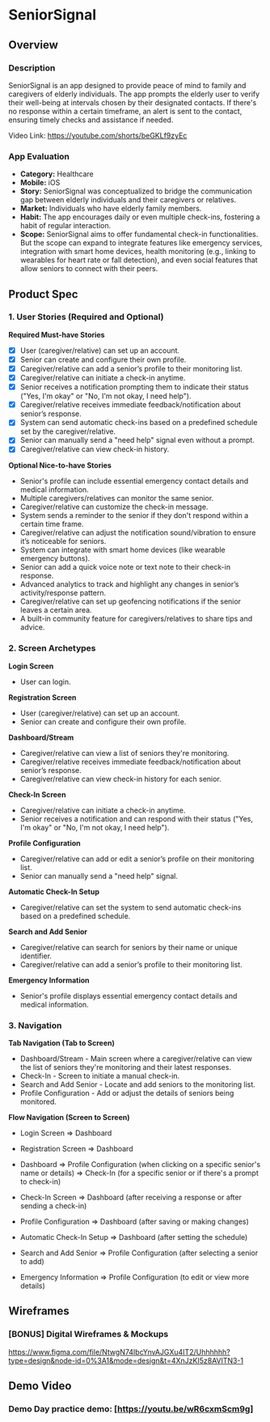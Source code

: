 # SeniorSignal

## Overview

### Description

SeniorSignal is an app designed to provide peace of mind to family and caregivers of elderly individuals. The app prompts the elderly user to verify their well-being at intervals chosen by their designated contacts. If there's no response within a certain timeframe, an alert is sent to the contact, ensuring timely checks and assistance if needed.

Video Link: https://youtube.com/shorts/beGKLf9zyEc

### App Evaluation

- **Category:** Healthcare
- **Mobile:** iOS
- **Story:** SeniorSignal was conceptualized to bridge the communication gap between elderly individuals and their caregivers or relatives. 
- **Market:** Individuals who have elderly family members.
- **Habit:** The app encourages daily or even multiple check-ins, fostering a habit of regular interaction.
- **Scope:**  SeniorSignal aims to offer fundamental check-in functionalities. But the scope can expand to integrate features like emergency services, integration with smart home devices, health monitoring (e.g., linking to wearables for heart rate or fall detection), and even social features that allow seniors to connect with their peers. 

## Product Spec

### 1. User Stories (Required and Optional)

**Required Must-have Stories**

- [x] User (caregiver/relative) can set up an account.
- [x] Senior can create and configure their own profile.
- [x] Caregiver/relative can add a senior’s profile to their monitoring list.
- [x] Caregiver/relative can initiate a check-in anytime.
- [x] Senior receives a notification prompting them to indicate their status ("Yes, I'm okay" or "No, I'm not okay, I need help").
- [x] Caregiver/relative receives immediate feedback/notification about senior’s response.
- [x] System can send automatic check-ins based on a predefined schedule set by the caregiver/relative.
- [x] Senior can manually send a "need help" signal even without a prompt.
- [x] Caregiver/relative can view check-in history.

**Optional Nice-to-have Stories**

* Senior's profile can include essential emergency contact details and medical information.
* Multiple caregivers/relatives can monitor the same senior.
* Caregiver/relative can customize the check-in message.
* System sends a reminder to the senior if they don't respond within a certain time frame.
* Caregiver/relative can adjust the notification sound/vibration to ensure it’s noticeable for seniors.
* System can integrate with smart home devices (like wearable emergency buttons).
* Senior can add a quick voice note or text note to their check-in response.
* Advanced analytics to track and highlight any changes in senior’s activity/response pattern.
* Caregiver/relative can set up geofencing notifications if the senior leaves a certain area.
* A built-in community feature for caregivers/relatives to share tips and advice.

### 2. Screen Archetypes

**Login Screen**

* User can login.

**Registration Screen**

* User (caregiver/relative) can set up an account.
* Senior can create and configure their own profile.

**Dashboard/Stream**

* Caregiver/relative can view a list of seniors they're monitoring.
* Caregiver/relative receives immediate feedback/notification about senior’s response.
* Caregiver/relative can view check-in history for each senior.

**Check-In Screen**

* Caregiver/relative can initiate a check-in anytime.
* Senior receives a notification and can respond with their status ("Yes, I'm okay" or "No, I'm not okay, I need help").

**Profile Configuration**

* Caregiver/relative can add or edit a senior’s profile on their monitoring list.
* Senior can manually send a "need help" signal.

**Automatic Check-In Setup**

* Caregiver/relative can set the system to send automatic check-ins based on a predefined schedule.

**Search and Add Senior**

* Caregiver/relative can search for seniors by their name or unique identifier.
* Caregiver/relative can add a senior’s profile to their monitoring list.

**Emergency Information**

* Senior's profile displays essential emergency contact details and medical information.

### 3. Navigation

**Tab Navigation (Tab to Screen)**

* Dashboard/Stream - Main screen where a caregiver/relative can view the list of seniors they're monitoring and their latest responses.
* Check-In - Screen to initiate a manual check-in.
* Search and Add Senior - Locate and add seniors to the monitoring list.
* Profile Configuration - Add or adjust the details of seniors being monitored.


**Flow Navigation (Screen to Screen)**

* Login Screen
=> Dashboard
* Registration Screen
=> Dashboard

* Dashboard
=> Profile Configuration (when clicking on a specific senior's name or details)
=> Check-In (for a specific senior or if there's a prompt to check-in)

* Check-In Screen
=> Dashboard (after receiving a response or after sending a check-in)

* Profile Configuration
=> Dashboard (after saving or making changes)

* Automatic Check-In Setup 
=> Dashboard (after setting the schedule)

* Search and Add Senior
=> Profile Configuration (after selecting a senior to add)

* Emergency Information 
=> Profile Configuration (to edit or view more details)

## Wireframes

### [BONUS] Digital Wireframes & Mockups

https://www.figma.com/file/NtwgN74IbcYnvAJGXu4IT2/Uhhhhhh?type=design&node-id=0%3A1&mode=design&t=4XnJzKI5z8AVlTN3-1

## Demo Video

### Demo Day practice demo: [https://youtu.be/wR6cxmScm9g]
